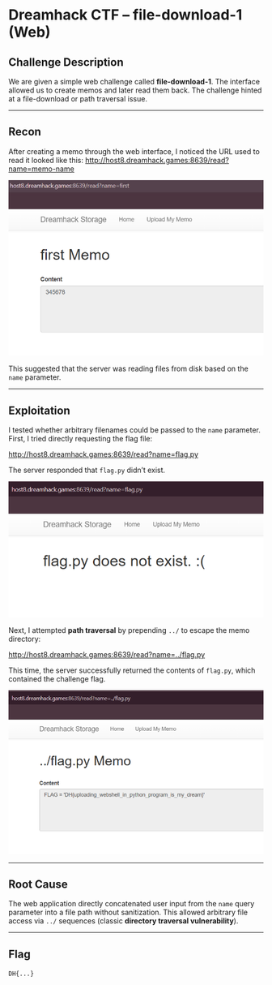 # Dreamhack CTF – file-download-1 (Web)

## Challenge Description
We are given a simple web challenge called **file-download-1**. The interface allowed us to create memos and later read them back. The challenge hinted at a file-download or path traversal issue.

---

## Recon
After creating a memo through the web interface, I noticed the URL used to read it looked like this:
http://host8.dreamhack.games:8639/read?name=memo-name

![Description of image](Images/file-download-1.png)

This suggested that the server was reading files from disk based on the `name` parameter.

---

## Exploitation
I tested whether arbitrary filenames could be passed to the `name` parameter. First, I tried directly requesting the flag file:



http://host8.dreamhack.games:8639/read?name=flag.py


The server responded that `flag.py` didn’t exist.

![Description of image](Images/file-download-2.png)

Next, I attempted **path traversal** by prepending `../` to escape the memo directory:



http://host8.dreamhack.games:8639/read?name=../flag.py


This time, the server successfully returned the contents of `flag.py`, which contained the challenge flag.

![Description of image](Images/file-download-3.png)

---

## Root Cause
The web application directly concatenated user input from the `name` query parameter into a file path without sanitization. This allowed arbitrary file access via `../` sequences (classic **directory traversal vulnerability**).

---

## Flag
```
DH{...}
```
